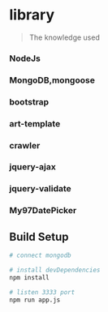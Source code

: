# library

> The knowledge used

### NodeJs
### MongoDB,mongoose
### bootstrap
### art-template
### crawler
### jquery-ajax
### jquery-validate
### My97DatePicker

## Build Setup

``` bash
# connect mongodb

# install devDependencies
npm install

# listen 3333 port
npm run app.js
